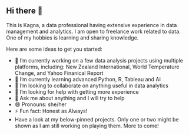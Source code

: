 ## Hi there 👋
This is Kagna, a data professional having extensive experience in data management and analytics.
I am open to freelance work related to data.
One of my hobbies is learning and sharing knowledge.
<!--
**kagnaem/kagnaem** is a ✨ _special_ ✨ repository because its `README.md` (this file) appears on your GitHub profile.
-->
Here are some ideas to get you started:

- 🔭 I’m currently working on a few data analysis projects using multiple platforms, including: New Zealand International, World Temperature Change, and Yahoo Finanical Report
- 🌱 I’m currently learning advanced Python, R, Tableau and AI
- 👯 I’m looking to collaborate on anything useful in data analytics
- 🤔 I’m looking for help with getting more experience
- 💬 Ask me about anything and I will try to help
- 😄 Pronouns: she/her
- ⚡ Fun fact: Honest as Always!
-   Have a look at my below-pinned projects. Only one or two might be shown as I am still working on playing them. More to come!


